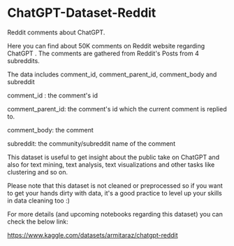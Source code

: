 # ChatGPT-Dataset-Reddit
Reddit comments about ChatGPT.

Here you can find about 50K comments on Reddit website regarding ChatGPT .
The comments are gathered from Reddit's Posts from 4 subreddits.

The data includes comment_id, comment_parent_id, comment_body and subreddit

comment_id : the comment's id

comment_parent_id: the comment's id which the current comment is replied to.

comment_body: the comment

subreddit: the community/subreddit name of the comment

This dataset is useful to get insight about the public take on ChatGPT and also for text mining, text analysis, text visualizations and other tasks like clustering and so on.

Please note that this dataset is not cleaned or preprocessed so if you want to get your hands dirty with data, it's a good practice to level up your skills in data cleaning too :)

For more details (and upcoming notebooks regarding this dataset) you can check the below link:

https://www.kaggle.com/datasets/armitaraz/chatgpt-reddit
